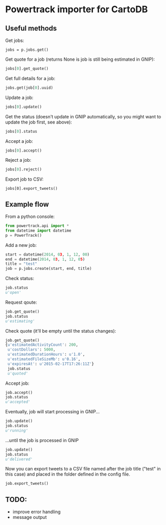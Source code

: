 # Powertrack importer for CartoDB

## Useful methods

Get jobs:

```
jobs = p.jobs.get()
```

Get quote for a job (returns None is job is still being estimated in GNIP):

```python
jobs[0].get_quote()
```

Get full details for a job:

```python
jobs.get(job[0].uuid)
```

Update a job:

```python
jobs[0].update()
```

Get the status (doesn't update in GNIP automatically, so you might want to update the job first, see above):

```python
jobs[0].status
```

Accept a job:

```python
jobs[0].accept()
```

Reject a job:

```python
jobs[0].reject()
```

Export job to CSV:

```
jobs[0].export_tweets()
```

## Example flow

From a python console:

```python
from powertrack.api import *
from datetime import datetime
p = PowerTrack()
```

Add a new job:

```python
start = datetime(2014, 03, 1, 12, 00)
end = datetime(2014, 03, 1, 12, 05)
title = "test"
job = p.jobs.create(start, end, title)
```

Check status:

```python
job.status
u'open'
```

Request qoute:

```python
job.get_quote()
job.status
u'estimating'
```

Check quote (it'll be empty until the status changes):

```python
job.get_quote()
{u'estimatedActivityCount': 200,
 u'costDollars': 5000,
 u'estimatedDurationHours': u'1.0',
 u'estimatedFileSizeMb': u'0.16',
 u'expiresAt': u'2015-02-17T17:26:11Z'}
 job.status
 u'quoted'
```

Accept job:

```python
job.accept()
job.status
u'accepted'
```

Eventually, job will start processing in GNIP...

```python
job.update()
job.status
u'running'
```

...until the job is processed in GNIP

```python
job.update()
job.status
u'delivered'
```

Now you can export tweets to a CSV file named after the job title ("test" in this case) and placed in the folder defined in the config file.

```python
job.export_tweets()
```


## TODO:

* improve error handling
* message output
